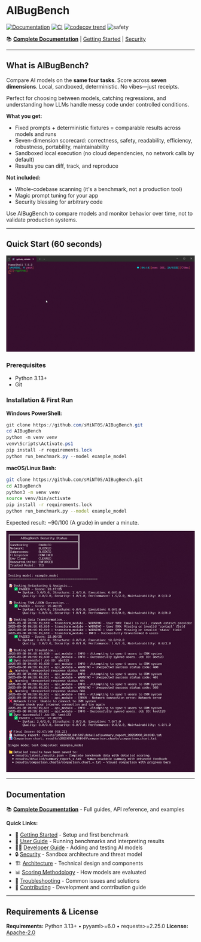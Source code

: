 # AIBugBench

[![Documentation](https://img.shields.io/badge/docs-mkdocs-blue.svg)](https://sMiNT0S.github.io/AIBugBench/)
[![CI](https://github.com/sMiNT0S/AIBugBench/actions/workflows/ci.yml/badge.svg?branch=main)](https://github.com/sMiNT0S/AIBugBench/actions/workflows/ci.yml)
[![codecov trend](https://codecov.io/github/smint0s/aibugbench/graph/badge.svg?token=0G9SHU4AZ7)](https://codecov.io/github/smint0s/aibugbench)
![safety](https://img.shields.io/endpoint?url=https://smint0s.github.io/AIBugBench/badges/safety.json)

📚 **[Complete Documentation](https://sMiNT0S.github.io/AIBugBench/)** | [Getting Started](https://sMiNT0S.github.io/AIBugBench/getting-started/) | [Security](https://sMiNT0S.github.io/AIBugBench/security/)

---

## What is AIBugBench?

Compare AI models on the **same four tasks**. Score across **seven dimensions**. Local, sandboxed, deterministic. No vibes—just receipts.

Perfect for choosing between models, catching regressions, and understanding how LLMs handle messy code under controlled conditions.

**What you get:**

- Fixed prompts + deterministic fixtures = comparable results across models and runs
- Seven-dimension scorecard: correctness, safety, readability, efficiency, robustness, portability, maintainability
- Sandboxed local execution (no cloud dependencies, no network calls by default)
- Results you can diff, track, and reproduce

**Not included:**

- Whole-codebase scanning (it's a benchmark, not a production tool)
- Magic prompt tuning for your app
- Security blessing for arbitrary code

Use AIBugBench to compare models and monitor behavior over time, not to validate production systems.

---

## Quick Start (60 seconds)

![Quick start demo (clone → venv → install → benchmark → results)](media/quickstart.gif)

### Prerequisites

- Python 3.13+
- Git

### Installation & First Run

**Windows PowerShell:**

```powershell
git clone https://github.com/sMiNT0S/AIBugBench.git
cd AIBugBench
python -m venv venv
venv\Scripts\Activate.ps1
pip install -r requirements.lock
python run_benchmark.py --model example_model
```

**macOS/Linux Bash:**

```bash
git clone https://github.com/sMiNT0S/AIBugBench.git
cd AIBugBench
python3 -m venv venv
source venv/bin/activate
pip install -r requirements.lock
python run_benchmark.py --model example_model
```

Expected result: ~90/100 (A grade) in under a minute.

![Benchmark run and scorecard summary](media/summary.png)

---

## Documentation

📚 **[Complete Documentation](https://sMiNT0S.github.io/AIBugBench/)** - Full guides, API reference, and examples

**Quick Links:**

- 🚀 [Getting Started](https://sMiNT0S.github.io/AIBugBench/getting-started/) - Setup and first benchmark
- 📖 [User Guide](https://sMiNT0S.github.io/AIBugBench/user-guide/) - Running benchmarks and interpreting results
- 👨‍💻 [Developer Guide](https://sMiNT0S.github.io/AIBugBench/developer-guide/) - Adding and testing AI models
- 🔒 [Security](https://sMiNT0S.github.io/AIBugBench/security/) - Sandbox architecture and threat model
- 🏗️ [Architecture](https://sMiNT0S.github.io/AIBugBench/architecture/) - Technical design and components
- 📊 [Scoring Methodology](https://sMiNT0S.github.io/AIBugBench/scoring-methodology/) - How models are evaluated
- 🔧 [Troubleshooting](https://sMiNT0S.github.io/AIBugBench/troubleshooting/) - Common issues and solutions
- 🤝 [Contributing](https://sMiNT0S.github.io/AIBugBench/contributing/) - Development and contribution guide

---

## Requirements & License

**Requirements:** Python 3.13+ • pyyaml>=6.0 • requests>=2.25.0
**License:** [Apache-2.0](LICENSE)
